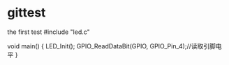 # gittest
the first test
#include "led.c"

void main()
{
    LED_Init();
    GPIO_ReadDataBit(GPIO, GPIO_Pin_4);//读取引脚电平
}
